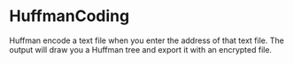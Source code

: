 # HuffmanCoding
Huffman encode a text file when you enter the address of that text file. The output will draw you a Huffman tree and export it with an encrypted file.
